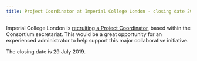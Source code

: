 ```yaml
---
title: Project Coordinator at Imperial College London - closing date 29 July 2019
---
```


Imperial College London is [recruiting a Project Coordinator](https://www.imperial.ac.uk/jobs/description/MED01351/project-coordinator), based within the Consortium secretariat. This would be a great opportunity for an experienced administrator to help support this major collaborative initiative.

The closing date is 29 July 2019.
